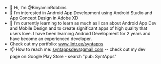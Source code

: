 - 👋 Hi, I’m @BinyaminRobbins
- 👀 I’m interested in Android App Development using Android Studio and App Concept Design in Adobe XD
- 🌱 I’m currently learning to learn as much as I can about Android App Dev and Mobile Design and to create significant apps of high quality that users love. I have been learning Android Development for 2 years and have become an experienced developer.
- Check out my portfolio: www.lintr.ee/syntapps
- 📫 How to reach me: syntappsdev@gmail.com
-- check out my dev page on Google Play Store - search "pub: SyntApps"

<!---
BinyaminRobbins/BinyaminRobbins is a ✨ special ✨ repository because its `README.md` (this file) appears on your GitHub profile.
You can click the Preview link to take a look at your changes.
--->
